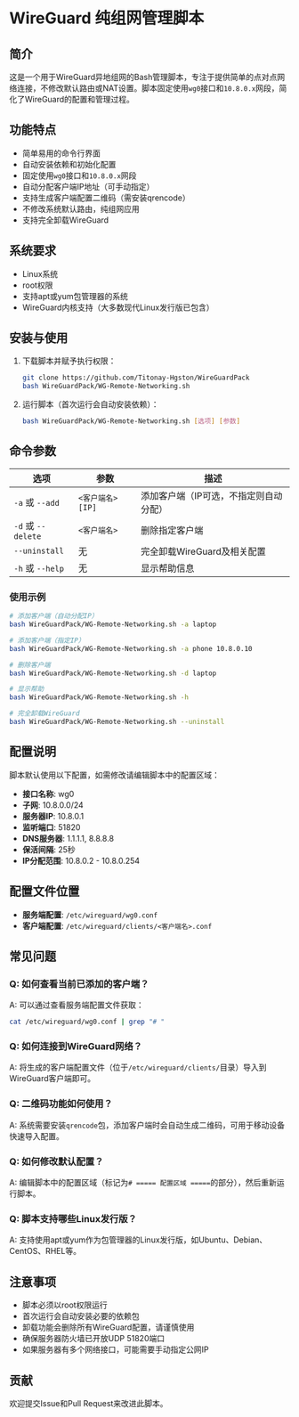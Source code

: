 # WireGuard 纯组网管理脚本

## 简介

这是一个用于WireGuard异地组网的Bash管理脚本，专注于提供简单的点对点网络连接，不修改默认路由或NAT设置。脚本固定使用`wg0`接口和`10.8.0.x`网段，简化了WireGuard的配置和管理过程。

## 功能特点

- 简单易用的命令行界面
- 自动安装依赖和初始化配置
- 固定使用`wg0`接口和`10.8.0.x`网段
- 自动分配客户端IP地址（可手动指定）
- 支持生成客户端配置二维码（需安装qrencode）
- 不修改系统默认路由，纯组网应用
- 支持完全卸载WireGuard

## 系统要求

- Linux系统
- root权限
- 支持apt或yum包管理器的系统
- WireGuard内核支持（大多数现代Linux发行版已包含）

## 安装与使用

1. 下载脚本并赋予执行权限：
   ```bash
   git clone https://github.com/Titonay-Hgston/WireGuardPack
   bash WireGuardPack/WG-Remote-Networking.sh
   ```

2. 运行脚本（首次运行会自动安装依赖）：
   ```bash
   bash WireGuardPack/WG-Remote-Networking.sh [选项] [参数]
   ```

## 命令参数

| 选项 | 参数 | 描述 |
|------|------|------|
| `-a` 或 `--add` | `<客户端名> [IP]` | 添加客户端（IP可选，不指定则自动分配） |
| `-d` 或 `--delete` | `<客户端名>` | 删除指定客户端 |
| `--uninstall` | 无 | 完全卸载WireGuard及相关配置 |
| `-h` 或 `--help` | 无 | 显示帮助信息 |

### 使用示例

```bash
# 添加客户端（自动分配IP）
bash WireGuardPack/WG-Remote-Networking.sh -a laptop

# 添加客户端（指定IP）
bash WireGuardPack/WG-Remote-Networking.sh -a phone 10.8.0.10

# 删除客户端
bash WireGuardPack/WG-Remote-Networking.sh -d laptop

# 显示帮助
bash WireGuardPack/WG-Remote-Networking.sh -h

# 完全卸载WireGuard
bash WireGuardPack/WG-Remote-Networking.sh --uninstall
```

## 配置说明

脚本默认使用以下配置，如需修改请编辑脚本中的配置区域：

- **接口名称**: wg0
- **子网**: 10.8.0.0/24
- **服务器IP**: 10.8.0.1
- **监听端口**: 51820
- **DNS服务器**: 1.1.1.1, 8.8.8.8
- **保活间隔**: 25秒
- **IP分配范围**: 10.8.0.2 - 10.8.0.254

## 配置文件位置

- **服务端配置**: `/etc/wireguard/wg0.conf`
- **客户端配置**: `/etc/wireguard/clients/<客户端名>.conf`

## 常见问题

### Q: 如何查看当前已添加的客户端？
A: 可以通过查看服务端配置文件获取：
```bash
cat /etc/wireguard/wg0.conf | grep "# "
```

### Q: 如何连接到WireGuard网络？
A: 将生成的客户端配置文件（位于`/etc/wireguard/clients/`目录）导入到WireGuard客户端即可。

### Q: 二维码功能如何使用？
A: 系统需要安装`qrencode`包，添加客户端时会自动生成二维码，可用于移动设备快速导入配置。

### Q: 如何修改默认配置？
A: 编辑脚本中的配置区域（标记为`# ===== 配置区域 =====`的部分），然后重新运行脚本。

### Q: 脚本支持哪些Linux发行版？
A: 支持使用apt或yum作为包管理器的Linux发行版，如Ubuntu、Debian、CentOS、RHEL等。

## 注意事项

- 脚本必须以root权限运行
- 首次运行会自动安装必要的依赖包
- 卸载功能会删除所有WireGuard配置，请谨慎使用
- 确保服务器防火墙已开放UDP 51820端口
- 如果服务器有多个网络接口，可能需要手动指定公网IP

## 贡献

欢迎提交Issue和Pull Request来改进此脚本。
